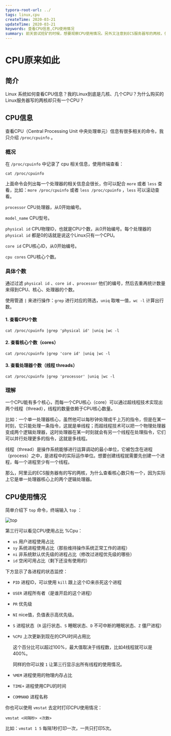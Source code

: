 ```yaml
---
typora-root-url: ../
tags: linux,cpu
createTime: 2020-03-21
updateTime: 2020-03-21
keywords: 查看CPU信息,CPU使用情况
summary: 前天尝试挖矿的时候，想要观察CPU使用情况。另外又注意到ECS服务器写的两核，但是 /proc/cpuinfo 只有1个核心，然后就去了解了一下，顺便记录记录。
---
```


# CPU原来如此

## 简介

Linux 系统如何查看CPU信息？我的Linux到底是几核、几个CPU？为什么购买的Linux服务器写的两核却只有一个CPU？

## CPU信息

查看CPU（Central Processing Unit 中央处理单元）信息有很多相关的命令，我只介绍 `/proc/cpuinfo` 。

### 概况

在 `/proc/cpuinfo` 中记录了 cpu 相关信息，使用终端查看：

```shell
cat /proc/cpuinfo
```

上面命令会列出每一个处理器的相关信息会很长，你可以配合 `more` 或者 `less` 查看，比如：`more /proc/cpuinfo` 或者 `less /proc/cpuinfo` ，`less` 可以滚动查看。

`processor` CPU处理器，从0开始编号。

`model_name` CPU型号。

`physical id` CPU物理ID，也就是CPU个数，从0开始编号。每个处理器的 `physical id` 都是0的话就是说这个Linux只有一个CPU。

`core id` CPU核心ID，从0开始编号。

`cpu cores` CPU核心个数。

### 具体个数

通过过滤 `physical id` 、`core id` 、`processor` 他们的编号，然后去重再统计数量来得到CPU、核心、处理器的个数。

使用管道 `|` 来进行操作：`grep` 进行对应的筛选，`uniq` 取唯一值，`wc -l` 计算出行数。

#### 1. 查看CPU个数

```shell
cat /proc/cpuinfo |grep 'physical id' |uniq |wc -l
```

#### 2. 查看核心个数（cores）

```shell
cat /proc/cpuinfo |grep 'core id' |uniq |wc -l
```

#### 3. 查看处理器个数（线程 threads）

```shell
cat /proc/cpuinfo |grep 'processor' |uniq |wc -l
```

### 理解

一个CPU能有多个核心，而每一个CPU核心（core）可以通过超线程技术实现出两个线程（thread），线程的数量依赖于CPU核心数量。

比如：一个单一处理器核心，虽然他可以每秒钟处理成千上万的指令，但是在某一时刻，它只能处理一条指令，这就是单线程；而超线程技术可以把一个物理处理器变成两个逻辑处理器，这时处理器在某一时刻就会有另一个线程在处理指令，它们可以并行处理更多的指令，这就是多线程。

线程（thread）是操作系统能够进行运算调动的最小单位，它被包含在进程（process）之中，是进程中的实际运作单位。想要创建线程就需要先创建一个进程，每一个进程至少有一个线程。

那么，阿里云的ECS服务器有的写的两核，为什么查看核心数只有一个，因为实际上它是单一处理器核心上的两个逻辑处理器。

## CPU使用情况

简单介绍下 `top` 命令，终端输入 `top` ：

![top](/images/linux/5/top.png)

第三行可以看见CPU使用占比 %Cpu：

- `us` 用户进程使用占比
- `sy` 系统进程使用占比（那些维持操作系统正常工作的进程）
- `ni` 非系统默认优先级的进程占比（修改过进程优先级的哪些）
- `id` 空闲可用占比（剩下还没有使用的）

下方显示了各进程的状态监控：

- `PID` 进程ID，可以使用 `kill` 跟上这个ID来杀死这个进程

- `USER` 进程所有者（是谁开启的这个进程）

- `PR` 优先级

- `NI` nice值，负值表示高优先级。

- `S` 进程状态（`R` 运行状态、`S` 睡眠状态、`D` 不可中断的睡眠状态、`Z` 僵尸进程）

- `%CPU` 上次更新到现在的CPU时间占用比

  这个百分比可以超过100%，最大值取决于线程数，比如4线程就可以是400%。

  同样的你可以按 `1` 让第三行显示出所有线程的使用情况。

- `%MEM` 进程使用的物理内存占比

- `TIME+` 进程使用CPU的时间

- `COMMAND` 进程名称

你也可以使用 `vmstat` 去定时打印CPU使用情况：

```shell
vmstat <间隔秒> <次数>
```

比如：`vmstat 1 5` 每隔1秒打印一次，一共只打印5次。